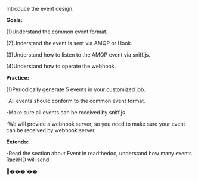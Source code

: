Introduce the event design.

**Goals:**

\(1\)Understand the common event format.

\(2\)Understand the event is sent via AMQP or Hook.

\(3\)Understand how to listen to the AMQP event via sniff.js.

\(4\)Understand how to operate the webhook.

**Practice:**

\(1\)Periodically generate 5 events in your customized job.

-All events should conform to the common event format.

-Make sure all events can be received by sniff.js.

-We will provide a webhook server, so you need to make sure your event can be received by webhook server.

**Extends:**

-Read the section about Event in readthedoc, understand how many events RackHD will send.

 ���'��

